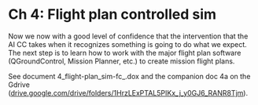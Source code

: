 # Ch 4: Flight plan controlled sim

Now we now with a good level of confidence that the intervention that the AI CC takes when it recognizes something is going to do what we expect. The next step is to learn how to work with the major flight plan software (QGroundControl, Mission Planner, etc.) to create mission flight plans.&#x20;

See document 4\_flight-plan\_sim-fc\_.dox and the companion doc 4a on the Gdrive ([drive.google.com/drive/folders/1HrzLExPTAL5PIKx\_j\_y0GJ6\_RANR8Tjm](https://drive.google.com/drive/folders/1HrzLExPTAL5PIKx\_j\_y0GJ6\_RANR8Tjm)).
